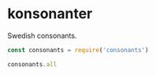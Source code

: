 # konsonanter

Swedish consonants.

``` javascript
const consonants = require('consonants')

consonants.all
```
